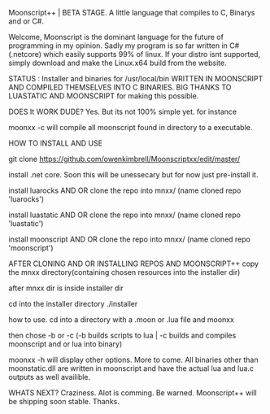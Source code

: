 Moonscript++ | BETA STAGE. A little language that compiles to C, Binarys and or C#.

Welcome, Moonscript is the dominant language for the future of programming in my opinion. Sadly my program is so far written in C#(.netcore) which easily supports 99% of linux. If your distro isnt supported, simply download and make the Linux.x64 build from the website. 

STATUS :
Installer and binaries for /usr/local/bin WRITTEN IN MOONSCRIPT AND COMPILED THEMSELVES INTO C BINARIES. BIG THANKS TO LUASTATIC AND MOONSCRIPT for making this possible.

DOES It WORK DUDE? Yes. But its not 100% simple yet. for instance

moonxx -c will compile all moonscript found in directory to a executable.


HOW TO INSTALL AND USE

git clone https://github.com/owenkimbrell/Moonscriptxx/edit/master/

install .net core. Soon this will be unessecary but for now just pre-install it.

install luarocks AND OR clone the repo into mnxx/ (name cloned repo 'luarocks')

install luastatic AND OR clone the repo into mnxx/ (name cloned repo 'luastatic')

install moonscript AND OR clone the repo into mnxx/ (name cloned repo 'moonscript')

AFTER CLONING AND OR INSTALLING REPOS AND MOONSCRIPT++ copy the mnxx directory(containing chosen resources into the installer dir)

after mnxx dir is inside installer dir

cd into the installer directory
./installer

how to use. cd into a directory with a .moon or .lua file and
moonxx

then chose -b or -c (-b builds scripts to lua | -c builds and compiles moonscript and or lua into binary)

moonxx
-h 
will display other options. More to come. All binaries other than moonstatic.dll are written in moonscript and have the actual lua and lua.c outputs as well availible. 

WHATS NEXT? Craziness. Alot is comming. Be warned. Moonscript++ will be shipping soon stable. Thanks.
